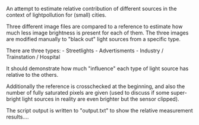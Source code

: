 An attempt to estimate relative contribution of different sources in the context of lightpollution for (small) cities.

Three different image files are compared to a reference to estimate how much less image brightness is present for each of them. The three images are modified manually to "black out" light sources from a specific type. 

There are three types:
    - Streetlights
    - Advertisments
    - Industry / Trainstation / Hospital

It should demonstrate how much "influence" each type of light source has relative to the others. 

Additionally the reference is crosschecked at the beginning, and also the number of fully saturated pixels are given (used to discuss if some super-bright light sources in reality are even brighter but the sensor clipped). 

The script output is written to "output.txt" to show the relative measurement results....